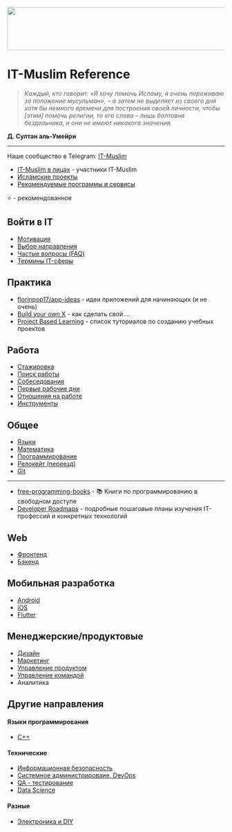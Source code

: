 
<p align="center">
  <img width="560" height="100" src="/basmala.svg">
</p>

# IT-Muslim Reference

> *Каждый, кто говорит: «Я хочу помочь Исламу, я очень переживаю за положение мусульман», – а затем не выделяет из своего дня хотя бы немного времени для построения своей личности, чтобы [этим] помочь религии, то его слова – лишь болтовня бездельника, и они не имеют никакого значения.*

**Д. Султан аль-Умейри**

____

Наше сообщество в Telegram: [IT-Muslim](https://t.me/it_muslim)

- [IT-Muslim в лицах](https://github.com/it-muslim/faces) - участники IT-Muslim
- [Исламские проекты](https://github.com/it-muslim/projects)
- [Рекомендуемые программы и сервисы](recommended.md)

⭐ - рекомендованное

## Войти в IT

- [Мотивация](it-start.md#мотивация)
- [Выбор направления](it-start.md#выбор-направления)
- [Частые вопросы (FAQ)](it-start-faq.md)
- [Термины IT-сферы](it-terms.md)

## Практика

- [florinpop17/app-ideas](https://github.com/florinpop17/app-ideas) - идеи приложений для начинающих (и не очень)
- [Build your own X](https://github.com/danistefanovic/build-your-own-x) - как сделать свой ...
- [Project Based Learning](https://github.com/practical-tutorials/project-based-learning) - список туториалов по созданию учебных проектов

## Работа

- [Стажировка](job.md#стажировка)
- [Поиск работы](job.md#поиск-работы)
- [Собеседования](job.md#собеседования)
- [Первые рабочие дни](job.md#первые-рабочие-дни)
- [Отношения на работе](job.md#отношени-на-работе)
- [Инструменты](work-tools.md)

## Общее

- [Языки](languages.md)
- [Математика](math.md)
- [Программирование](programming.md)
- [Релокейт (переезд)](relocation.md)
- [Git](git.md)
---
- [free-programming-books](https://github.com/EbookFoundation/free-programming-books) - 📚 Книги по программированию в свободном доступе
- [Developer Roadmaps](https://roadmap.sh) - подробные пошаговые планы изучения IT-профессий и конкретных технологий

## Web

- [Фронтенд](frontend.md)
- [Бэкенд](backend.md)

## Мобильная разработка

- [Android](android.md)
- [iOS](ios.md)
- [Flutter](flutter.md)

## Менеджерские/продуктовые
- [Дизайн](design.md)
- [Маркетинг](marketing.md)
- [Управление продуктом](product-management.md)
- [Управление командой](team-management.md)
- Аналитика

## Другие направления

#### Языки программирования
- [C++](cpp.md)

#### Технические
- [Информационная безопасность](information-security.md)
- [Системное администрироваие, DevOps](system-administration.md)
- [QA - тестирование](qa-testing.md)
- [Data Science](data-science.md)

#### Разные
- [Электроника и DIY](eletronics-and-diy.md)

